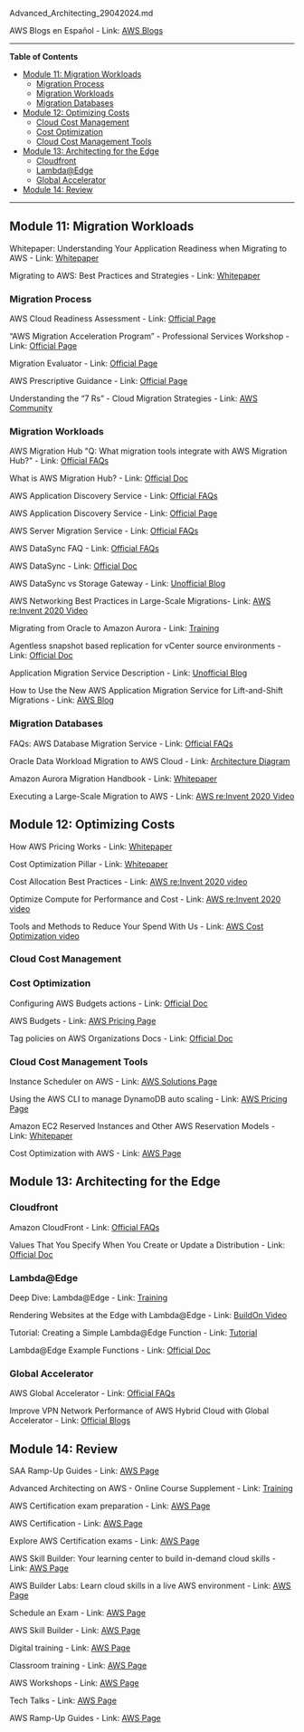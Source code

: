 Advanced_Architecting_29042024.md

AWS Blogs en Español - Link: [AWS Blogs](https://aws.amazon.com/es/blogs/aws-spanish/)

---

**Table of Contents**

- [Module 11: Migration Workloads](#module-11-migration-workloads)
  - [Migration Process](#migration-process)
  - [Migration Workloads](#migration-workloads)
  - [Migration Databases](#migration-databases)
- [Module 12: Optimizing Costs](#module-12-optimizing-costs)
  - [Cloud Cost Management](#cloud-cost-management)
  - [Cost Optimization](#cost-optimization)
  - [Cloud Cost Management Tools](#cloud-cost-management-tools)
- [Module 13: Architecting for the Edge](#module-13-architecting-for-the-edge)
  - [Cloudfront](#cloudfront)
  - [Lambda@Edge](#lambdaedge)
  - [Global Accelerator](#global-accelerator)
- [Module 14: Review](#module-14-review)

---
## Module 11: Migration Workloads

Whitepaper: Understanding Your Application Readiness when Migrating to AWS - Link: [Whitepaper](https://d1.awsstatic.com/whitepapers/understanding-application-readiness-when-migrating-to-aws.pdf?did=wp_card&trk=wp_card)

Migrating to AWS: Best Practices and Strategies - Link: [Whitepaper](https://d1.awsstatic.com/Migration/migrating-to-aws-ebook.pdf)

### Migration Process

AWS Cloud Readiness Assessment - Link: [Official Page](https://cloudreadiness.amazonaws.com/#/cart)

“AWS Migration Acceleration Program” - Professional Services Workshop - Link: [Official Page](https://aws.amazon.com/migration-acceleration-program/)

Migration Evaluator - Link: [Official Page](https://aws.amazon.com/migration-evaluator/)

AWS Prescriptive Guidance - Link: [Official Page](https://aws.amazon.com/prescriptive-guidance/)

Understanding the “7 Rs” - Cloud Migration Strategies - Link: [AWS Community](https://community.aws/content/2cKbgI3WsAYTiDM0J48uEMVqOVW/understanding-the-7-rs?lang=en)

### Migration Workloads

AWS Migration Hub "Q: What migration tools integrate with AWS Migration Hub?" - Link: [Official FAQs](https://aws.amazon.com/migration-hub/faqs/)

What is AWS Migration Hub? - Link: [Official Doc](https://docs.aws.amazon.com/migrationhub/latest/ug/whatishub.html)

AWS Application Discovery Service - Link: [Official FAQs](https://aws.amazon.com/application-discovery/faqs/)

AWS Application Discovery Service - Link: [Official Page](https://aws.amazon.com/es/application-discovery/)

AWS Server Migration Service - Link: [Official FAQs](https://aws.amazon.com/server-migration-service/faqs/)

AWS DataSync FAQ  - Link: [Official FAQs](https://aws.amazon.com/datasync/faqs/)

AWS DataSync - Link: [Official Doc](https://docs.aws.amazon.com/datasync/latest/userguide/how-datasync-works.html)

AWS DataSync vs Storage Gateway - Link: [Unofficial Blog](https://medium.com/@vasanthabalaji/aws-datasync-vs-storage-gateway-39570b060c36)

AWS Networking Best Practices in Large-Scale Migrations- Link: [AWS re:Invent 2020 Video](https://youtu.be/qCQvwLBjcbs)

Migrating from Oracle to Amazon Aurora - Link: [Training](https://www.aws.training/Details/eLearning?id=61143)

Agentless snapshot based replication for vCenter source environments - Link: [Official Doc](https://docs.aws.amazon.com/mgn/latest/ug/agentless-mgn.html)

Application Migration Service Description - Link: [Unofficial Blog](https://hidekazu-konishi.com/entry/aws_mgn_architecture_lifecycle_usage_notes.html)

How to Use the New AWS Application Migration Service for Lift-and-Shift Migrations - Link: [AWS Blog](https://aws.amazon.com/blogs/aws/how-to-use-the-new-aws-application-migration-service-for-lift-and-shift-migrations/)

### Migration Databases

FAQs: AWS Database Migration Service - Link: [Official FAQs](https://aws.amazon.com/dms/faqs/)

Oracle Data Workload Migration to AWS Cloud - Link: [Architecture Diagram](https://d1.awsstatic.com/architecture-diagrams/ArchitectureDiagrams/oracle-data-workload-migration-to-aws-ra.pdf?did=wp_card&trk=wp_card)

Amazon Aurora Migration Handbook - Link: [Whitepaper](https://d1.awsstatic.com/whitepapers/Migration/amazon-aurora-migration-handbook.pdf?did=wp_card&trk=wp_card)

Executing a Large-Scale Migration to AWS - Link: [AWS re:Invent 2020 Video](https://youtu.be/adRag6vEy8w)

## Module 12: Optimizing Costs

How AWS Pricing Works - Link: [Whitepaper](https://d0.awsstatic.com/whitepapers/aws_pricing_overview.pdf)

Cost Optimization Pillar - Link: [Whitepaper](https://d1.awsstatic.com/whitepapers/architecture/AWS-Cost-Optimization-Pillar.pdf)

Cost Allocation Best Practices - Link: [AWS re:Invent 2020 video](https://youtu.be/leDfPdXHDzs)

Optimize Compute for Performance and Cost - Link: [AWS re:Invent 2020 video](https://youtu.be/L173l1RdVxs)

Tools and Methods to Reduce Your Spend With Us  - Link: [AWS Cost Optimization video](https://youtu.be/XHwFJDw9Mec)

### Cloud Cost Management

### Cost Optimization

Configuring AWS Budgets actions - Link: [Official Doc](https://docs.aws.amazon.com/cost-management/latest/userguide/budgets-controls.html)

AWS Budgets - Link: [AWS Pricing Page](https://aws.amazon.com/aws-cost-management/aws-budgets/pricing/)

Tag policies on AWS Organizations Docs - Link: [Official Doc](https://docs.aws.amazon.com/organizations/latest/userguide/orgs_manage_policies_tag-policies.html)

### Cloud Cost Management Tools

Instance Scheduler on AWS - Link: [AWS Solutions Page](https://aws.amazon.com/solutions/implementations/instance-scheduler-on-aws/)

Using the AWS CLI to manage DynamoDB auto scaling - Link: [AWS Pricing Page](https://docs.aws.amazon.com/amazondynamodb/latest/developerguide/AutoScaling.CLI.html)

Amazon EC2 Reserved Instances and Other AWS Reservation Models - Link: [Whitepaper](https://docs.aws.amazon.com/whitepapers/latest/cost-optimization-reservation-models/savings-plans.html)

Cost Optimization with AWS - Link: [AWS Page](https://aws.amazon.com/aws-cost-management/aws-cost-optimization/)

## Module 13: Architecting for the Edge

### Cloudfront

Amazon CloudFront - Link: [Official FAQs](https://aws.amazon.com/cloudfront/faqs/)

Values That You Specify When You Create or Update a Distribution - Link: [Official Doc](https://docs.aws.amazon.com/AmazonCloudFront/latest/DeveloperGuide/distribution-web-values-specify.html)

### Lambda@Edge

Deep Dive: Lambda@Edge - Link: [Training](https://www.aws.training/Details/Video?id=27500)

Rendering Websites at the Edge with Lambda@Edge - Link: [BuildOn Video](https://youtu.be/RF7x4HcQ8lM)

Tutorial: Creating a Simple Lambda@Edge Function - Link: [Tutorial](https://docs.aws.amazon.com/AmazonCloudFront/latest/DeveloperGuide/lambda-edge-how-it-works-tutorial.html)

Lambda@Edge Example Functions - Link: [Official Doc](https://docs.aws.amazon.com/AmazonCloudFront/latest/DeveloperGuide/lambda-examples.html)

### Global Accelerator

AWS Global Accelerator - Link: [Official FAQs](https://aws.amazon.com/global-accelerator/faqs/)

Improve VPN Network Performance of AWS Hybrid Cloud with Global Accelerator - Link: [Official Blogs](https://aws.amazon.com/blogs/architecture/)

## Module 14: Review

SAA Ramp-Up Guides - Link: [AWS Page](https://d1.awsstatic.com/training-and-certification/ramp-up_guides/Ramp-Up_Guide_Architect.pdf)

Advanced Architecting on AWS - Online Course Supplement - Link: [Training](https://explore.skillbuilder.aws/learn/course/external/view/elearning/1283/advanced-architecting-on-aws-online-course-supplement)

AWS Certification exam preparation - Link: [AWS Page](https://aws.amazon.com/certification/certification-prep/)

AWS Certification - Link: [AWS Page](https://aws.amazon.com/certification/)

Explore AWS Certification exams - Link: [AWS Page](https://aws.amazon.com/certification/exams/)

AWS Skill Builder: Your learning center to build in-demand cloud skills - Link: [AWS Page](https://explore.skillbuilder.aws/learn)

AWS Builder Labs: Learn cloud skills in a live AWS environment - Link: [AWS Page](https://aws.amazon.com/training/digital/aws-builder-labs/)

Schedule an Exam - Link: [AWS Page](https://aws.amazon.com/certification/certification-prep/testing/)

AWS Skill Builder - Link: [AWS Page](https://aws.amazon.com/training/digital)

Digital training - Link: [AWS Page](https://explore.skillbuilder.aws/)

Classroom training - Link: [AWS Page](https://aws.amazon.com/training )

AWS Workshops - Link: [AWS Page](https://workshops.aws/)

Tech Talks - Link: [AWS Page](https://aws.amazon.com/events/online-tech-talks/on-demand/)

AWS Ramp-Up Guides - Link: [AWS Page](https://aws.amazon.com/training/ramp-up-guides/)

